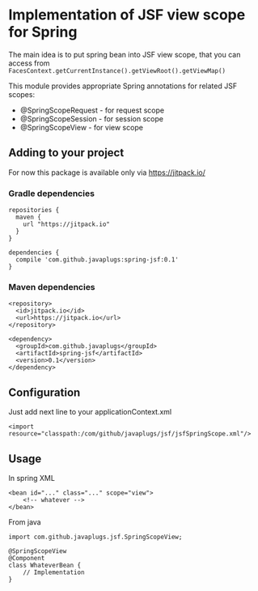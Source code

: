 # Implementation of JSF view scope for Spring

The main idea is to put spring bean into JSF view scope,
that you can access from ```FacesContext.getCurrentInstance().getViewRoot().getViewMap()```

This module provides appropriate Spring annotations for related JSF scopes:

- @SpringScopeRequest - for request scope
- @SpringScopeSession - for session scope
- @SpringScopeView - for view scope

## Adding to your project

For now this package is available only via https://jitpack.io/

### Gradle dependencies
```
repositories {
  maven {
    url "https://jitpack.io"
  }
}

dependencies {
  compile 'com.github.javaplugs:spring-jsf:0.1'
}
```

### Maven dependencies
```
<repository>
  <id>jitpack.io</id>
  <url>https://jitpack.io</url>
</repository>

<dependency>
  <groupId>com.github.javaplugs</groupId>
  <artifactId>spring-jsf</artifactId>
  <version>0.1</version>
</dependency>
```

## Configuration

Just add next line to your applicationContext.xml
```
<import resource="classpath:/com/github/javaplugs/jsf/jsfSpringScope.xml"/>
```


## Usage

In spring XML
```
<bean id="..." class="..." scope="view">
    <!-- whatever -->
</bean>
```
From java
```
import com.github.javaplugs.jsf.SpringScopeView;

@SpringScopeView
@Component
class WhateverBean {
    // Implementation
}
```